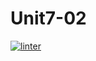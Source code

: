 # Unit7-02
 [![linter](https://github.com/Liyajoseph/Unit7-02/workflows/linter/badge.svg)](https://github.com/marketplace/actions/super-linter)
